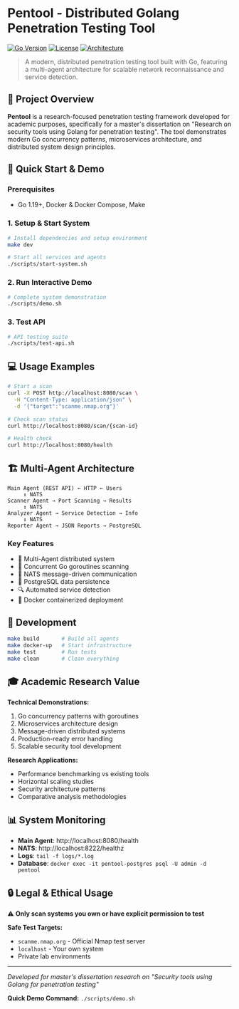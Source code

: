 # Pentool - Distributed Golang Penetration Testing Tool

[![Go Version](https://img.shields.io/badge/Go-1.24+-blue.svg)](https://golang.org)
[![License](https://img.shields.io/badge/License-MIT-green.svg)](LICENSE)
[![Architecture](https://img.shields.io/badge/Architecture-Multi--Agent-orange.svg)](#architecture)

> A modern, distributed penetration testing tool built with Go, featuring a multi-agent architecture for scalable network reconnaissance and service detection.

## 🎯 Project Overview

**Pentool** is a research-focused penetration testing framework developed for academic purposes, specifically for a master's dissertation on "Research on security tools using Golang for penetration testing". The tool demonstrates modern Go concurrency patterns, microservices architecture, and distributed system design principles.

## 🚀 Quick Start & Demo

### Prerequisites
- Go 1.19+, Docker & Docker Compose, Make

### 1. Setup & Start System
```bash
# Install dependencies and setup environment
make dev

# Start all services and agents
./scripts/start-system.sh
```

### 2. Run Interactive Demo
```bash
# Complete system demonstration
./scripts/demo.sh
```

### 3. Test API
```bash
# API testing suite
./scripts/test-api.sh
```

## 💻 Usage Examples

```bash
# Start a scan
curl -X POST http://localhost:8080/scan \
  -H "Content-Type: application/json" \
  -d '{"target":"scanme.nmap.org"}'

# Check scan status
curl http://localhost:8080/scan/{scan-id}

# Health check
curl http://localhost:8080/health
```

## 🏗 Multi-Agent Architecture

```
Main Agent (REST API) ← HTTP ← Users
     ↕ NATS
Scanner Agent → Port Scanning → Results
     ↕ NATS
Analyzer Agent → Service Detection → Info
     ↕ NATS
Reporter Agent → JSON Reports → PostgreSQL
```

### Key Features
- 🔄 Multi-Agent distributed system
- 🚀 Concurrent Go goroutines scanning
- 📨 NATS message-driven communication
- 💾 PostgreSQL data persistence
- 🔍 Automated service detection
- 🐳 Docker containerized deployment

## 🔧 Development

```bash
make build       # Build all agents
make docker-up   # Start infrastructure
make test        # Run tests
make clean       # Clean everything
```

## 🎓 Academic Research Value

**Technical Demonstrations:**
1. Go concurrency patterns with goroutines
2. Microservices architecture design
3. Message-driven distributed systems
4. Production-ready error handling
5. Scalable security tool development

**Research Applications:**
- Performance benchmarking vs existing tools
- Horizontal scaling studies
- Security architecture patterns
- Comparative analysis methodologies

## 📊 System Monitoring

- **Main Agent**: http://localhost:8080/health
- **NATS**: http://localhost:8222/healthz
- **Logs**: `tail -f logs/*.log`
- **Database**: `docker exec -it pentool-postgres psql -U admin -d pentool`

## 🔒 Legal & Ethical Usage

⚠️ **Only scan systems you own or have explicit permission to test**

**Safe Test Targets:**
- `scanme.nmap.org` - Official Nmap test server
- `localhost` - Your own system
- Private lab environments

---

*Developed for master's dissertation research on "Security tools using Golang for penetration testing"*

**Quick Demo Command:** `./scripts/demo.sh`
